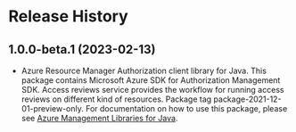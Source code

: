 # Release History

## 1.0.0-beta.1 (2023-02-13)

- Azure Resource Manager Authorization client library for Java. This package contains Microsoft Azure SDK for Authorization Management SDK. Access reviews service provides the workflow for running access reviews on different kind of resources. Package tag package-2021-12-01-preview-only. For documentation on how to use this package, please see [Azure Management Libraries for Java](https://aka.ms/azsdk/java/mgmt).
